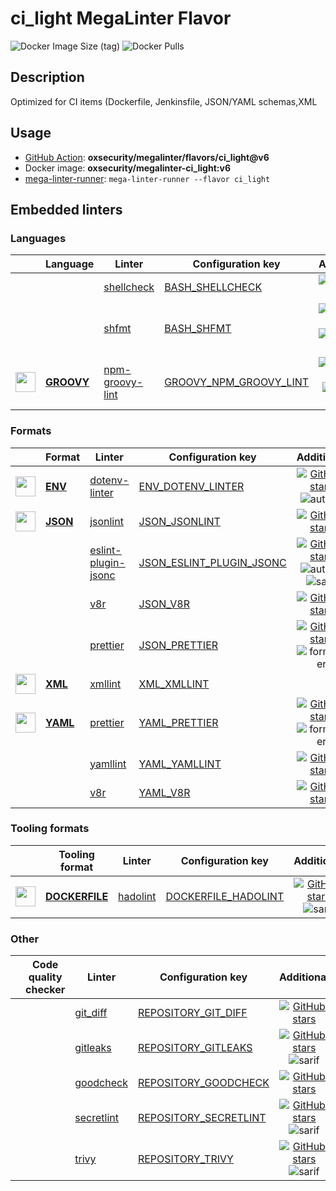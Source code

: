 # ci_light MegaLinter Flavor

![Docker Image Size (tag)](https://img.shields.io/docker/image-size/oxsecurity/megalinter-ci_light/v6)
![Docker Pulls](https://img.shields.io/docker/pulls/oxsecurity/megalinter-ci_light)

## Description

Optimized for CI items (Dockerfile, Jenkinsfile, JSON/YAML schemas,XML

## Usage

- [GitHub Action](https://oxsecurity.github.io/megalinter/latest/installation/#github-action): **oxsecurity/megalinter/flavors/ci_light@v6**
- Docker image: **oxsecurity/megalinter-ci_light:v6**
- [mega-linter-runner](https://oxsecurity.github.io/megalinter/latest/mega-linter-runner/): `mega-linter-runner --flavor ci_light`

## Embedded linters

### Languages

|                                                                             <!-- -->                                                                             | Language                                                                         | Linter                                                                                                | Configuration key                                                                                            |                                                                                                                     Additional                                                                                                                      |
|:----------------------------------------------------------------------------------------------------------------------------------------------------------------:|----------------------------------------------------------------------------------|-------------------------------------------------------------------------------------------------------|--------------------------------------------------------------------------------------------------------------|:---------------------------------------------------------------------------------------------------------------------------------------------------------------------------------------------------------------------------------------------------:|
|                                                                  <!-- --> <!-- linter-icon -->                                                                   |                                                                                  | [shellcheck](https://oxsecurity.github.io/megalinter/latest/descriptors/bash_shellcheck/)             | [BASH_SHELLCHECK](https://oxsecurity.github.io/megalinter/latest/descriptors/bash_shellcheck/)               |                                                        [![GitHub stars](https://img.shields.io/github/stars/koalaman/shellcheck?cacheSeconds=3600)](https://github.com/koalaman/shellcheck)                                                         |
|                                                                  <!-- --> <!-- linter-icon -->                                                                   |                                                                                  | [shfmt](https://oxsecurity.github.io/megalinter/latest/descriptors/bash_shfmt/)                       | [BASH_SHFMT](https://oxsecurity.github.io/megalinter/latest/descriptors/bash_shfmt/)                         |                                        [![GitHub stars](https://img.shields.io/github/stars/mvdan/sh?cacheSeconds=3600)](https://github.com/mvdan/sh) ![formatter](https://shields.io/badge/-format-yellow)                                         |
| <img src="https://github.com/oxsecurity/megalinter/raw/main/docs/assets/icons/groovy.ico" alt="" height="32px" class="megalinter-icon"></a> <!-- linter-icon --> | [**GROOVY**](https://oxsecurity.github.io/megalinter/latest/descriptors/groovy/) | [npm-groovy-lint](https://oxsecurity.github.io/megalinter/latest/descriptors/groovy_npm_groovy_lint/) | [GROOVY_NPM_GROOVY_LINT](https://oxsecurity.github.io/megalinter/latest/descriptors/groovy_npm_groovy_lint/) | [![GitHub stars](https://img.shields.io/github/stars/nvuillam/npm-groovy-lint?cacheSeconds=3600)](https://github.com/nvuillam/npm-groovy-lint) ![autofix](https://shields.io/badge/-autofix-green) ![sarif](https://shields.io/badge/-SARIF-orange) |

### Formats

|                                                                            <!-- -->                                                                            | Format                                                                       | Linter                                                                                                      | Configuration key                                                                                                |                                                                                                                          Additional                                                                                                                           |
|:--------------------------------------------------------------------------------------------------------------------------------------------------------------:|------------------------------------------------------------------------------|-------------------------------------------------------------------------------------------------------------|------------------------------------------------------------------------------------------------------------------|:-------------------------------------------------------------------------------------------------------------------------------------------------------------------------------------------------------------------------------------------------------------:|
| <img src="https://github.com/oxsecurity/megalinter/raw/main/docs/assets/icons/env.ico" alt="" height="32px" class="megalinter-icon"></a> <!-- linter-icon -->  | [**ENV**](https://oxsecurity.github.io/megalinter/latest/descriptors/env/)   | [dotenv-linter](https://oxsecurity.github.io/megalinter/latest/descriptors/env_dotenv_linter/)              | [ENV_DOTENV_LINTER](https://oxsecurity.github.io/megalinter/latest/descriptors/env_dotenv_linter/)               |                           [![GitHub stars](https://img.shields.io/github/stars/dotenv-linter/dotenv-linter?cacheSeconds=3600)](https://github.com/dotenv-linter/dotenv-linter) ![autofix](https://shields.io/badge/-autofix-green)                            |
| <img src="https://github.com/oxsecurity/megalinter/raw/main/docs/assets/icons/json.ico" alt="" height="32px" class="megalinter-icon"></a> <!-- linter-icon --> | [**JSON**](https://oxsecurity.github.io/megalinter/latest/descriptors/json/) | [jsonlint](https://oxsecurity.github.io/megalinter/latest/descriptors/json_jsonlint/)                       | [JSON_JSONLINT](https://oxsecurity.github.io/megalinter/latest/descriptors/json_jsonlint/)                       |                                                                  [![GitHub stars](https://img.shields.io/github/stars/zaach/jsonlint?cacheSeconds=3600)](https://github.com/zaach/jsonlint)                                                                   |
|                                                                 <!-- --> <!-- linter-icon -->                                                                  |                                                                              | [eslint-plugin-jsonc](https://oxsecurity.github.io/megalinter/latest/descriptors/json_eslint_plugin_jsonc/) | [JSON_ESLINT_PLUGIN_JSONC](https://oxsecurity.github.io/megalinter/latest/descriptors/json_eslint_plugin_jsonc/) | [![GitHub stars](https://img.shields.io/github/stars/ota-meshi/eslint-plugin-jsonc?cacheSeconds=3600)](https://github.com/ota-meshi/eslint-plugin-jsonc) ![autofix](https://shields.io/badge/-autofix-green) ![sarif](https://shields.io/badge/-SARIF-orange) |
|                                                                 <!-- --> <!-- linter-icon -->                                                                  |                                                                              | [v8r](https://oxsecurity.github.io/megalinter/latest/descriptors/json_v8r/)                                 | [JSON_V8R](https://oxsecurity.github.io/megalinter/latest/descriptors/json_v8r/)                                 |                                                                    [![GitHub stars](https://img.shields.io/github/stars/chris48s/v8r?cacheSeconds=3600)](https://github.com/chris48s/v8r)                                                                     |
|                                                                 <!-- --> <!-- linter-icon -->                                                                  |                                                                              | [prettier](https://oxsecurity.github.io/megalinter/latest/descriptors/json_prettier/)                       | [JSON_PRETTIER](https://oxsecurity.github.io/megalinter/latest/descriptors/json_prettier/)                       |                                    [![GitHub stars](https://img.shields.io/github/stars/prettier/prettier?cacheSeconds=3600)](https://github.com/prettier/prettier) ![formatter](https://shields.io/badge/-format-yellow)                                     |
| <img src="https://github.com/oxsecurity/megalinter/raw/main/docs/assets/icons/xml.ico" alt="" height="32px" class="megalinter-icon"></a> <!-- linter-icon -->  | [**XML**](https://oxsecurity.github.io/megalinter/latest/descriptors/xml/)   | [xmllint](https://oxsecurity.github.io/megalinter/latest/descriptors/xml_xmllint/)                          | [XML_XMLLINT](https://oxsecurity.github.io/megalinter/latest/descriptors/xml_xmllint/)                           |                                                                                                                                                                                                                                                               |
| <img src="https://github.com/oxsecurity/megalinter/raw/main/docs/assets/icons/yaml.ico" alt="" height="32px" class="megalinter-icon"></a> <!-- linter-icon --> | [**YAML**](https://oxsecurity.github.io/megalinter/latest/descriptors/yaml/) | [prettier](https://oxsecurity.github.io/megalinter/latest/descriptors/yaml_prettier/)                       | [YAML_PRETTIER](https://oxsecurity.github.io/megalinter/latest/descriptors/yaml_prettier/)                       |                                    [![GitHub stars](https://img.shields.io/github/stars/prettier/prettier?cacheSeconds=3600)](https://github.com/prettier/prettier) ![formatter](https://shields.io/badge/-format-yellow)                                     |
|                                                                 <!-- --> <!-- linter-icon -->                                                                  |                                                                              | [yamllint](https://oxsecurity.github.io/megalinter/latest/descriptors/yaml_yamllint/)                       | [YAML_YAMLLINT](https://oxsecurity.github.io/megalinter/latest/descriptors/yaml_yamllint/)                       |                                                            [![GitHub stars](https://img.shields.io/github/stars/adrienverge/yamllint?cacheSeconds=3600)](https://github.com/adrienverge/yamllint)                                                             |
|                                                                 <!-- --> <!-- linter-icon -->                                                                  |                                                                              | [v8r](https://oxsecurity.github.io/megalinter/latest/descriptors/yaml_v8r/)                                 | [YAML_V8R](https://oxsecurity.github.io/megalinter/latest/descriptors/yaml_v8r/)                                 |                                                                    [![GitHub stars](https://img.shields.io/github/stars/chris48s/v8r?cacheSeconds=3600)](https://github.com/chris48s/v8r)                                                                     |

### Tooling formats

|                                                                               <!-- -->                                                                               | Tooling format                                                                           | Linter                                                                                      | Configuration key                                                                                      |                                                                                    Additional                                                                                     |
|:--------------------------------------------------------------------------------------------------------------------------------------------------------------------:|------------------------------------------------------------------------------------------|---------------------------------------------------------------------------------------------|--------------------------------------------------------------------------------------------------------|:---------------------------------------------------------------------------------------------------------------------------------------------------------------------------------:|
| <img src="https://github.com/oxsecurity/megalinter/raw/main/docs/assets/icons/dockerfile.ico" alt="" height="32px" class="megalinter-icon"></a> <!-- linter-icon --> | [**DOCKERFILE**](https://oxsecurity.github.io/megalinter/latest/descriptors/dockerfile/) | [hadolint](https://oxsecurity.github.io/megalinter/latest/descriptors/dockerfile_hadolint/) | [DOCKERFILE_HADOLINT](https://oxsecurity.github.io/megalinter/latest/descriptors/dockerfile_hadolint/) | [![GitHub stars](https://img.shields.io/github/stars/hadolint/hadolint?cacheSeconds=3600)](https://github.com/hadolint/hadolint) ![sarif](https://shields.io/badge/-SARIF-orange) |

### Other

|           <!-- -->            | Code quality checker | Linter                                                                                          | Configuration key                                                                                          |                                                                                        Additional                                                                                         |
|:-----------------------------:|----------------------|-------------------------------------------------------------------------------------------------|------------------------------------------------------------------------------------------------------------|:-----------------------------------------------------------------------------------------------------------------------------------------------------------------------------------------:|
| <!-- --> <!-- linter-icon --> |                      | [git_diff](https://oxsecurity.github.io/megalinter/latest/descriptors/repository_git_diff/)     | [REPOSITORY_GIT_DIFF](https://oxsecurity.github.io/megalinter/latest/descriptors/repository_git_diff/)     |                                       [![GitHub stars](https://img.shields.io/github/stars/git/git?cacheSeconds=3600)](https://github.com/git/git)                                        |
| <!-- --> <!-- linter-icon --> |                      | [gitleaks](https://oxsecurity.github.io/megalinter/latest/descriptors/repository_gitleaks/)     | [REPOSITORY_GITLEAKS](https://oxsecurity.github.io/megalinter/latest/descriptors/repository_gitleaks/)     |  [![GitHub stars](https://img.shields.io/github/stars/zricethezav/gitleaks?cacheSeconds=3600)](https://github.com/zricethezav/gitleaks) ![sarif](https://shields.io/badge/-SARIF-orange)  |
| <!-- --> <!-- linter-icon --> |                      | [goodcheck](https://oxsecurity.github.io/megalinter/latest/descriptors/repository_goodcheck/)   | [REPOSITORY_GOODCHECK](https://oxsecurity.github.io/megalinter/latest/descriptors/repository_goodcheck/)   |                               [![GitHub stars](https://img.shields.io/github/stars/sider/goodcheck?cacheSeconds=3600)](https://github.com/sider/goodcheck)                                |
| <!-- --> <!-- linter-icon --> |                      | [secretlint](https://oxsecurity.github.io/megalinter/latest/descriptors/repository_secretlint/) | [REPOSITORY_SECRETLINT](https://oxsecurity.github.io/megalinter/latest/descriptors/repository_secretlint/) | [![GitHub stars](https://img.shields.io/github/stars/secretlint/secretlint?cacheSeconds=3600)](https://github.com/secretlint/secretlint) ![sarif](https://shields.io/badge/-SARIF-orange) |
| <!-- --> <!-- linter-icon --> |                      | [trivy](https://oxsecurity.github.io/megalinter/latest/descriptors/repository_trivy/)           | [REPOSITORY_TRIVY](https://oxsecurity.github.io/megalinter/latest/descriptors/repository_trivy/)           |    [![GitHub stars](https://img.shields.io/github/stars/aquasecurity/trivy?cacheSeconds=3600)](https://github.com/aquasecurity/trivy) ![sarif](https://shields.io/badge/-SARIF-orange)    |

